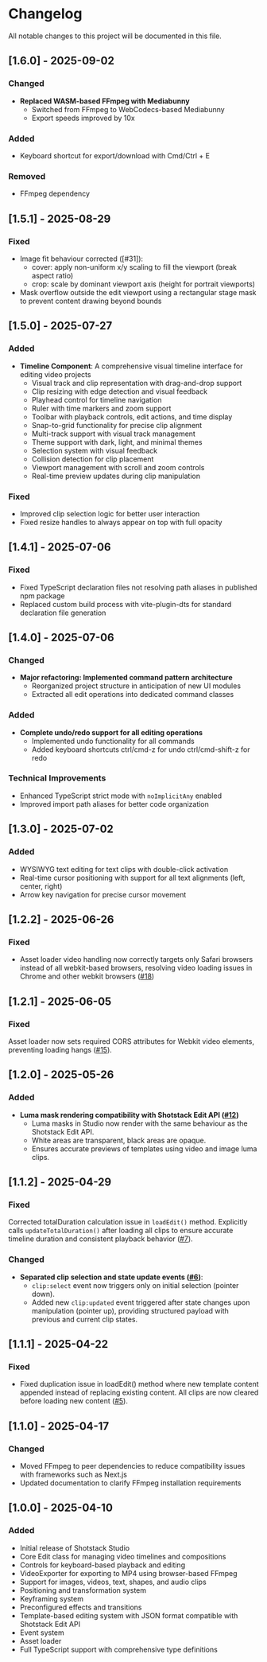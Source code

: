 # Changelog

All notable changes to this project will be documented in this file.

## [1.6.0] - 2025-09-02

### Changed

- **Replaced WASM-based FFmpeg with Mediabunny**
  - Switched from FFmpeg to WebCodecs-based Mediabunny
  - Export speeds improved by 10x

### Added

- Keyboard shortcut for export/download with Cmd/Ctrl + E

### Removed

- FFmpeg dependency

## [1.5.1] - 2025-08-29

### Fixed

- Image fit behaviour corrected ([#31]):
  - cover: apply non-uniform x/y scaling to fill the viewport (break aspect ratio)
  - crop: scale by dominant viewport axis (height for portrait viewports)
- Mask overflow outside the edit viewport using a rectangular stage mask to prevent content drawing beyond bounds

## [1.5.0] - 2025-07-27

### Added

- **Timeline Component**: A comprehensive visual timeline interface for editing video projects
  - Visual track and clip representation with drag-and-drop support
  - Clip resizing with edge detection and visual feedback
  - Playhead control for timeline navigation
  - Ruler with time markers and zoom support
  - Toolbar with playback controls, edit actions, and time display
  - Snap-to-grid functionality for precise clip alignment
  - Multi-track support with visual track management
  - Theme support with dark, light, and minimal themes
  - Selection system with visual feedback
  - Collision detection for clip placement
  - Viewport management with scroll and zoom controls
  - Real-time preview updates during clip manipulation

### Fixed

- Improved clip selection logic for better user interaction
- Fixed resize handles to always appear on top with full opacity

## [1.4.1] - 2025-07-06

### Fixed

- Fixed TypeScript declaration files not resolving path aliases in published npm package
- Replaced custom build process with vite-plugin-dts for standard declaration file generation

## [1.4.0] - 2025-07-06

### Changed

- **Major refactoring: Implemented command pattern architecture**
  - Reorganized project structure in anticipation of new UI modules
  - Extracted all edit operations into dedicated command classes

### Added

- **Complete undo/redo support for all editing operations**
  - Implemented undo functionality for all commands
  - Added keyboard shortcuts ctrl/cmd-z for undo ctrl/cmd-shift-z for redo

### Technical Improvements

- Enhanced TypeScript strict mode with `noImplicitAny` enabled
- Improved import path aliases for better code organization

## [1.3.0] - 2025-07-02

### Added

- WYSIWYG text editing for text clips with double-click activation
- Real-time cursor positioning with support for all text alignments (left, center, right)
- Arrow key navigation for precise cursor movement

## [1.2.2] - 2025-06-26

### Fixed

- Asset loader video handling now correctly targets only Safari browsers instead of all webkit-based browsers, resolving video loading issues in Chrome and other webkit browsers ([#18](https://github.com/shotstack/shotstack-studio-sdk/issues/18))

## [1.2.1] - 2025-06-05

### Fixed

Asset loader now sets required CORS attributes for Webkit video elements, preventing loading hangs ([#15](https://github.com/shotstack/shotstack-studio-sdk/issues/15)).

## [1.2.0] - 2025-05-26

### Added

- **Luma mask rendering compatibility with Shotstack Edit API ([#12](https://github.com/shotstack/shotstack-studio-sdk/issues/12))**
  - Luma masks in Studio now render with the same behaviour as the Shotstack Edit API.
  - White areas are transparent, black areas are opaque.
  - Ensures accurate previews of templates using video and image luma clips.

## [1.1.2] - 2025-04-29

### Fixed

Corrected totalDuration calculation issue in `loadEdit()` method. Explicitly calls `updateTotalDuration()` after loading all clips to ensure accurate timeline duration and consistent playback behavior ([#7](https://github.com/shotstack/shotstack-studio-sdk/issues/7)).

### Changed

- **Separated clip selection and state update events ([#6](https://github.com/shotstack/shotstack-studio-sdk/issues/6))**:
  - `clip:select` event now triggers only on initial selection (pointer down).
  - Added new `clip:updated` event triggered after state changes upon manipulation (pointer up), providing structured payload with previous and current clip states.

## [1.1.1] - 2025-04-22

### Fixed

- Fixed duplication issue in loadEdit() method where new template content appended instead of replacing existing content. All clips are now cleared before loading new content ([#5](https://github.com/shotstack/shotstack-studio-sdk/issues/5)).

## [1.1.0] - 2025-04-17

### Changed

- Moved FFmpeg to peer dependencies to reduce compatibility issues with frameworks such as Next.js
- Updated documentation to clarify FFmpeg installation requirements

## [1.0.0] - 2025-04-10

### Added

- Initial release of Shotstack Studio
- Core Edit class for managing video timelines and compositions
- Controls for keyboard-based playback and editing
- VideoExporter for exporting to MP4 using browser-based FFmpeg
- Support for images, videos, text, shapes, and audio clips
- Positioning and transformation system
- Keyframing system
- Preconfigured effects and transitions
- Template-based editing system with JSON format compatible with Shotstack Edit API
- Event system
- Asset loader
- Full TypeScript support with comprehensive type definitions
